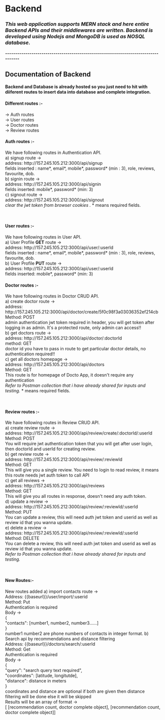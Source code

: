 ﻿# Backend

<h3><b><i>This web application supports MERN stack and here entire Backend APIs and their middlewares are written. Backend is developed using Nodejs and MongoDB is used as NOSQL database.</i></b></h3>

<b>-----------------------------------------------------------------------------------</b>

<h2>Documentation of Backend</h2>

<h4> Backend and Database is already hosted so you just need to hit with diiferent routes to insert data into database and complete integration. </h4>

<h4>Different routes :-</h4>
<p>
-> Auth routes <br>
-> User routes <br>
-> Doctor routes <br>
-> Review routes
</p>

<h4><b>Auth routes :-</b></h4>
<p> We have following routes in Authentication API.<br>
    a) signup route ->  <br>
    address: http://157.245.105.212:3000/api/signup <br>
    fields inserted : name*, email*, mobile*, password* (min : 3), role, reviews, favourite, dob.<br>
    b) signin route -> <br>
    address: http://157.245.105.212:3000/api/signin <br>
    fields inserted: mobile*, password* (min: 3) <br>
    c) signout route -> <br>
    address: http://157.245.105.212:3000/api/signout <br>
    <i> clear the jwt token from browser cookies .</i>
    * means required fields.<br>

</p><br/>

<h4><b>User routes :-</b></h4>
<p> We have following routes in User API.<br>
    a) User Profile <b>GET</b> route ->  <br>
    address: http://157.245.105.212:3000/api/user/:userId <br>
    fields inserted : name*, email*, mobile*, password* (min : 3), role, reviews, favourite, dob.<br>
    b) User Profile <b>PUT</b> route -> <br>
    address: http://157.245.105.212:3000/api/user/:userId <br>
    fields inserted: mobile*, password* (min: 3) <br/>

</p>

<h4><b>Doctor routes :-</b></h4>
<p> We have following routes in Doctor CRUD API.<br>
    a) create doctor route ->  <br>
    address: http://157.245.105.212:3000/api/doctor/create/5f0c98f3a03036352ef214cb <br>
    Method: POST <br>
    admin authentication jwt token required in header, you will get token after logging in as admin.
    It's a protected route, only admin can access!!
    <br>
    b) get doctors route -> <br>
    address: http://157.245.105.212:3000/api/doctor/:doctorId <br>
    method: GET <br>
    doctor id you have to pass in route to get particular doctor details, no authentication required!! <br>
    c) get all doctors homepage -> <br>
    address: http://157.245.105.212:3000/api/doctors <br>
    Method: GET <br>
    This route is for homepage of Docto App, it doesn't require any authentication <br>
    <i> Refer to Postman collection that i have already shared for inputs and testing.</i>
    * means required fields.<br>
</p><br/>

<h4><b>Review routes :-</b></h4>
<p> We have following routes in Review CRUD API.<br>
    a) create review route ->  <br>
    address: http://157.245.105.212:3000/api/review/create/:doctorId/:userId <br>
    Method: POST <br>
    You will require jwt authentication token that you will get after user login, then doctorId and userId for creating review.
    <br>
    b) get review route -> <br>
    address: http://157.245.105.212:3000/api/review/:reviewId <br>
    Method: GET <br>
    This will give you a single review. You need to login to read review, it means this route needs jwt auth token to call API <br>
    c) get all reviews -> <br>
    address: http://157.245.105.212:3000/api/reviews <br>
    Method: GET <br>
    This will give you all routes in response, doesn't need any auth token. <br>
    d) update a review -> <br>
    address: http://157.245.105.212:3000/api/review/:reviewId/:userId <br>
    Method: PUT <br>
    You can update a review, this will need auth jwt token and userid as well as review id that you wanna update. <br>
    e) delete a review -> <br>
    address:  http://157.245.105.212:3000/api/review/:reviewId/:userId <br>
    Method: DELETE <br>
    You can delete a review, this will need auth jwt token and userid as well as review id that you wanna update. <br>
    <i> Refer to Postman collection that i have already shared for inputs and testing.</i>
    <br>
</p><br/>

<h4><b> New Routes:-</b></h4>
<p> New routes added
    a) import contacts route -> <br>
    Address: {{baseurl}}/user/import/:userid <br>
    Method: Put <br>
    Authentication is required <br>
    Body -> <br>
    { <br>
        "contacts": [number1, number2, number3......] <br>
    } <br>
    number1 number2 are phone numbers of contacts in integer format.
    b) Search api by recommendations and distance filtering <br>
    Address: {{baseurl}}/doctors/search/:userId <br>
    Method: Get <br>
    Authentication is required <br>
    Body -> <br>
    { <br>
        "query": "search query text required", <br>
        "coordinates": [latitude, longitutde], <br>
        "distance": distance in meters  <br>
    }<br>
    coordinates and distance are optional if both are given then distance filtering will be done else it will be skipped <br>
    Results will be an array of format -> <br>
    [ [recommendation count, doctor complete object], [recommendation count, doctor complete object]] <br>
